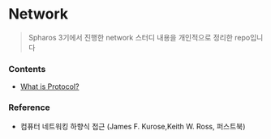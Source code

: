 # Network
> Spharos 3기에서 진행한 network 스터디 내용을 개인적으로 정리한 repo입니다
>


### Contents
- [What is Protocol?](https://github.com/Hwan0518/Network-Study/blob/main/Protocol.md)



### Reference
- 컴퓨터 네트워킹 하향식 접근 (James F. Kurose,Keith W. Ross, 퍼스트북)
  
